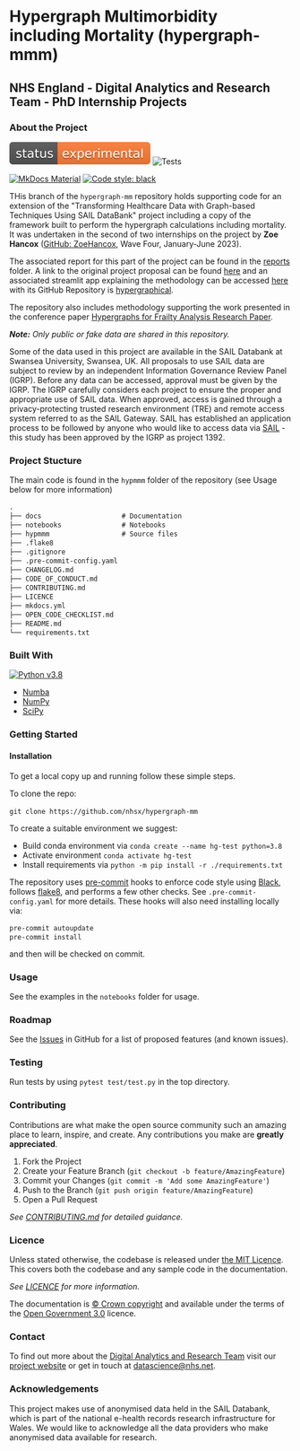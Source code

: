 # Hypergraph Multimorbidity including Mortality (hypergraph-mmm)
## NHS England -  Digital Analytics and Research Team - PhD Internship Projects

### About the Project

[![status: experimental](https://github.com/GIScience/badges/raw/master/status/experimental.svg)](https://github.com/GIScience/badges#experimental)
![Tests](https://github.com/nhsx/hypergraph-mm/actions/workflows/tests.yml/badge.svg)

[![MkDocs Material](https://img.shields.io/badge/style-MkDocs%20Material-darkblue "Markdown Style: MkDocs")](https://squidfunk.github.io/mkdocs-material/reference/)
[![Code style: black](https://img.shields.io/badge/code%20style-black-000000.svg)](https://github.com/psf/black)


THis branch of the `hypergraph-mm` repository holds supporting code for an extension of the "Transforming Healthcare Data with Graph-based Techniques Using SAIL DataBank" project including a copy of the framework built to perform the hypergraph calculations including mortality.  It was undertaken in the second of two internships on the project by **Zoe Hancox** ([GitHub: ZoeHancox](https://github.com/ZoeHancox), Wave Four, January-June 2023).

The associated report for this part of the project can be found in the [reports](./reports) folder. A link to the original project proposal can be found [here](https://nhsx.github.io/nhsx-internship-projects/transforming-healthcare-data-graph-based-sail-update/) and an associated streamlit app explaining the methodology can be accessed [here](https://nhsx-hypergraphical-streamlit-hypergraphs-hklixt.streamlit.app/) with its GitHub Repository is [hypergraphical](https://github.com/nhsx/hypergraphical).

The repository also includes methodology supporting the work presented in the conference paper [Hypergraphs for Frailty Analysis Research Paper](https://link.springer.com/chapter/10.1007/978-3-031-56107-8_21).

_**Note:** Only public or fake data are shared in this repository._

Some of the data used in this project are available in the SAIL Databank at Swansea University, Swansea, UK. All proposals to use SAIL data are subject to review by an independent Information Governance Review Panel (IGRP). Before any data can be accessed, approval must be given by the IGRP. The IGRP carefully considers each project to ensure the proper and appropriate use of SAIL data. When approved, access is gained through a privacy-protecting trusted research environment (TRE) and remote access system referred to as the SAIL Gateway. SAIL has established an application process to be followed by anyone who would like to access data via [SAIL](https://www.saildatabank.com/application-process) - this study has been approved by the IGRP as project 1392.

### Project Stucture

The main code is found in the `hypmmm` folder of the repository (see Usage below for more information)

```
.
├── docs                    # Documentation
├── notebooks               # Notebooks
├── hypmmm                  # Source files
├── .flake8
├── .gitignore
├── .pre-commit-config.yaml
├── CHANGELOG.md
├── CODE_OF_CONDUCT.md
├── CONTRIBUTING.md
├── LICENCE
├── mkdocs.yml
├── OPEN_CODE_CHECKLIST.md
├── README.md
└── requirements.txt
```

### Built With

[![Python v3.8](https://img.shields.io/badge/python-v3.8-blue.svg)](https://www.python.org/downloads/release/python-380/)
- [Numba](https://numba.pydata.org/)
- [NumPy](https://numpy.org/)
- [SciPy](https://scipy.org/)

### Getting Started

#### Installation

To get a local copy up and running follow these simple steps.

To clone the repo:

`git clone https://github.com/nhsx/hypergraph-mm`

To create a suitable environment we suggest:
- Build conda environment via `conda create --name hg-test python=3.8`
- Activate environment `conda activate hg-test`
- Install requirements via `python -m pip install -r ./requirements.txt`

The repository uses [pre-commit](https://pre-commit.com) hooks to enforce code style using [Black](https://github.com/psf/black), follows [flake8](https://github.com/PyCQA/flake8), and performs a few other checks.  See `.pre-commit-config.yaml` for more details. These hooks will also need installing locally via:

```{bash}
pre-commit autoupdate
pre-commit install
```

and then will be checked on commit.

### Usage
See the examples in the `notebooks` folder for usage.

### Roadmap

See the [Issues](https://github.com/nhsx/hypergraph-mm/issues) in GitHub for a list of proposed features (and known issues).

### Testing

Run tests by using `pytest test/test.py` in the top directory.

### Contributing

Contributions are what make the open source community such an amazing place to learn, inspire, and create. Any contributions you make are **greatly appreciated**.

1. Fork the Project
2. Create your Feature Branch (`git checkout -b feature/AmazingFeature`)
3. Commit your Changes (`git commit -m 'Add some AmazingFeature'`)
4. Push to the Branch (`git push origin feature/AmazingFeature`)
5. Open a Pull Request

_See [CONTRIBUTING.md](./CONTRIBUTING.md) for detailed guidance._

### Licence

Unless stated otherwise, the codebase is released under [the MIT Licence][mit].
This covers both the codebase and any sample code in the documentation.

_See [LICENCE](./LICENCE) for more information._

The documentation is [© Crown copyright][copyright] and available under the terms
of the [Open Government 3.0][ogl] licence.

[mit]: LICENCE
[copyright]: http://www.nationalarchives.gov.uk/information-management/re-using-public-sector-information/uk-government-licensing-framework/crown-copyright/
[ogl]: http://www.nationalarchives.gov.uk/doc/open-government-licence/version/3/

### Contact

To find out more about the [Digital Analytics and Research Team](https://www.nhsx.nhs.uk/key-tools-and-info/nhsx-analytics-unit/) visit our [project website](https://nhsx.github.io/AnalyticsUnit/projects.html) or get in touch at [datascience@nhs.net](mailto:datascience@nhs.net).

### Acknowledgements

This project makes use of anonymised data held in the SAIL Databank, which is part of the national e-health records research infrastructure for Wales. We would like to acknowledge all the data providers who make anonymised data available for research.
